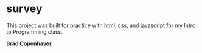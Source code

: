# survey

This project was built for practice with html, css, and javascript for my Intro to Programming class.

**Brad Copenhaver**
